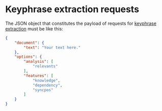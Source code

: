 # Keyphrase extraction requests

The JSON object that constitutes the payload of requests for [keyphrase extraction](../../../guide/keyphrase-extraction/index.md) must be like this:

``` json
{
	"document": {
		"text": "Your text here."
	},
	"options": {
		"analysis": [
			"relevants"
		],
		"features": [
			"knowledge",
			"dependency",
			"syncpos"
		]
	}
}
```